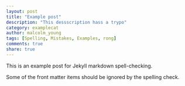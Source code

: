 ```yaml
---
layout: post
title: "Example post"
description: "This dessscription hass a trypo"
category: examplecat
author: malcolm_young
tags: [Spelling, Mistakes, Examples, rong]
comments: true
share: true
---
```


This is an example post for Jekyll markdown spell-checking.

Some of the front matter items should be ignored by the spelling check.